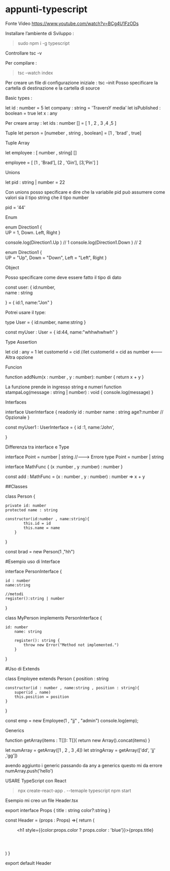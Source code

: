 # appunti-typescript


Fonte Video
https://www.youtube.com/watch?v=BCg4U1FzODs



Installare l’ambiente di Sviluppo :

> sudo npm i -g typescript

Controllare tsc -v

Per compilare  :

> tsc –watch index

Per creare un file di configurazione iniziale : tsc –init
Posso specificare la cartella di destinazione  e la cartella di source



Basic types :

let id : number = 5
let company : string = 'TraversY media’
let isPublished : boolean = true
let x : any


Per creare array :
let ids  : number  [] = [ 1 , 2 , 3 ,4 ,5 ]

Tuple
let person = [numeber , string , boolean] = [1 , 'brad’ , true]


Tuple Array

let employee : [ number , string] [] 

employee = [
	[1 , 'Brad’],
	[2 , 'Gin’],
	[3,'Pin']
]


Unions

let pid : string | number = 22

Con  unions posso specificare e dire che la variabile pid può assumere come valori sia il tipo string che il tipo number

pid = '44'



Enum

enum Direction1  {	
	UP = 1,
	Down.
	Left,
	Right
}

console.log(Direction1.Up ) // 1
console.log(Direction1.Down ) // 2


enum Direction1  {	
	UP = "Up",
	Down = "Down",
	Left = "Left",
	Right
}





Object

Posso specificare come deve 
essere fatto il tipo di dato

const user: {
    id:number,  
    name : string

} = {
    id:1,
    name:"Jon"
}

Potrei usare il type:

type User = {
    id:number,
    name:string
}

const myUser : User = {
    id:44,
    name:"whhwhwhwh"
}


Type Assertion

let cid : any = 1
let customerId = <number> cid
//let customerId = cid as number  <---Altra opzione



Funcion

function addNum(x : number , y : number): number {
    return x + y 
}


La funzione prende in ingresso string e numeri
function stampaLog(message : string | number) : void {
    console.log(message)
}

Interfaces

interface UserInterface {
    readonly id : number
    name : string
    age?:number  // Opzionale
}

const myUser1 : UserInterface = {
    id :1,
    name:'John',
   
}


Differenza tra interface e Type

interface Point = number | string  //---> Errore
type Point = number | string


interface MathFunc {
    (x :number , y :number) : number
}

const add : MathFunc = (x : number , y : number) : number => x + y


##Classes

class Person
{
	
	private id: number
	protected name : string
    	
	constructor(id:number , name:string){
        	this.id = id
        	this.name = name
    	}
}

const brad = new Person(1 ,"hh")

#Esempio uso di Interface

interface PersonInterface {
    
    id : number
    name:string

    //metodi
    register():string | number
}

	
	
	
class MyPerson implements PersonInterface {
    
	id: number
    	name: string

    	register(): string {
        	throw new Error("Method not implemented.")
    	}
}



#Uso di Extends

class Employee extends Person {
    position : string

    constructor(id : number , name:string , position : string){
        super(id , name)
        this.position = position
    }
}

const emp = new Employee(1 , "jj" , "admin")
console.log(emp);



Generics

function getArray<T>(items : T[]): T[]{
    return new Array().concat(items)
}

let numArray = getArray<number>([1 , 2 , 3 ,4])
let stringArray = getArray<string>(['dd', 'jj' ,'gg'])

avendo aggiunto i generic 
passando da any a generics questo
mi da errore numArray.push('hello')


USARE TypeScript con React

> npx create-react-app . --temaple typescript
> npm start

Esempio mi creo un file Header.tsx



export interface Props {
    title : string
    color?:string
}


const Header = (props : Props) =>{
    return (
        <header>
            <h1 style={{color:props.color ? props.color : 'blue'}}>{props.title}</h1>
        </header>
    )
}

export default Header

